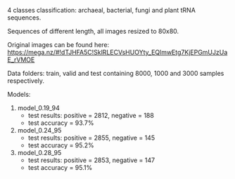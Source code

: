 4 classes classification: archaeal, bacterial, fungi and plant tRNA sequences.

Sequences of different length, all images resized to 80x80.

Original images can be found here: https://mega.nz/#!dTJHFA5C!SklRLECVsHUOYty_EQlmwEtg7KjEPGmUJzUaE_rVMOE

Data folders: train, valid and test containing 8000, 1000 and 3000 samples respectively.

Models:
  
1. model_0.19_94
   * test results: positive = 2812, negative = 188
   * test accuracy = 93.7%
2. model_0.24_95
   * test results: positive = 2855, negative = 145
   * test accuracy = 95.2%
3. model_0.28_95
   * test results: positive = 2853, negative = 147
   * test accuracy = 95.1%
